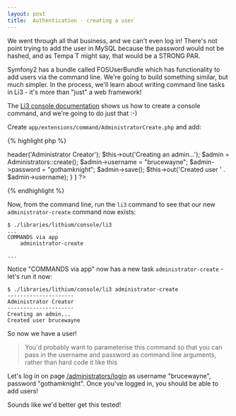 ```yaml
---
layout: post
title:  Authentication - creating a user
---
```


We went through all that business, and we can't even log in! There's not point trying to add the user in MySQL because the password would not be hashed, and as Tempa T might say, that would be a STRONG PAR.

Symfony2 has a bundle called FOSUserBundle which has functionality to add users via the command line. We're going to build something similar, but much simpler. In the process, we'll learn about writing command line tasks in Li3 - it's more than "just" a web framework!

The [Li3 console documentation](http://li3.me/docs/lithium/console) shows us how to create a console command, and we're going to do just that :-)

Create `app/extensions/command/AdministratorCreate.php` and add:

{% highlight php %}
<?php
namespace app\extensions\command;

use app\models\Administrators;

class AdministratorCreate extends \lithium\console\Command {

    public function run() {
        $this->header('Administrator Creator');
        $this->out('Creating an admin...');
		
		$admin = Administrators::create();
		$admin->username = "brucewayne";
		$admin->password = "gothamknight";
		$admin->save();
		
		$this->out('Created user ' . $admin->username);
    }
}
?>
{% endhighlight %}

Now, from the command line, run the `li3` command to see that our new `administrator-create` command now exists:

    $ ./libraries/lithium/console/li3             
	...
	COMMANDS via app
		administrator-create
    
    ...

Notice "COMMANDS via app" now has a new task `administrator-create` - let's run it now:

    $ ./libraries/lithium/console/li3 administrator-create
	---------------------
	Administrator Creator
	---------------------
	Creating an admin...
	Created user brucewayne

So now we have a user!

> You'd probably want to parameterise this command so that you can pass in the username and password as command line arguments, rather than hard code it like this

Let's log in on page [/administrators/login](http://employee-rolodex.localhost/administrators/login) as username "brucewayne", password "gothamknight". Once you've logged in, you should be able to add users!

Sounds like we'd better get this tested!